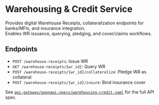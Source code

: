 # Warehousing & Credit Service

Provides digital Warehouse Receipts, collateralization endpoints for banks/MFIs, and insurance integration.  
Enables WR issuance, querying, pledging, and cover/claims workflows.

## Endpoints
- `POST /warehouse-receipts`: Issue WR
- `GET /warehouse-receipts/{wr_id}`: Query WR
- `POST /warehouse-receipts/{wr_id}/collateralize`: Pledge WR as collateral
- `POST /warehouse-receipts/{wr_id}/insure`: Bind insurance cover

See [`api-gateway/openapi-specs/warehousing-credit.yaml`](../../api-gateway/openapi-specs/warehousing-credit.yaml) for the full API spec.